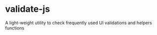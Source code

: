 # validate-js
A light-weight utility to check frequently used UI validations and helpers functions 

